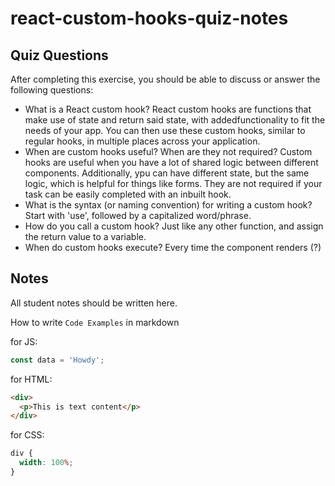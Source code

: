 # react-custom-hooks-quiz-notes

## Quiz Questions

After completing this exercise, you should be able to discuss or answer the following questions:

- What is a React custom hook?
  React custom hooks are functions that make use of state and return said state, with addedfunctionality to fit the needs of your app. You can then use these custom hooks, similar to regular hooks, in multiple places across your application.
- When are custom hooks useful? When are they not required?
  Custom hooks are useful when you have a lot of shared logic between different components. Additionally, ypu can have different state, but the same logic, which is helpful for things like forms. They are not required if your task can be easily completed with an inbuilt hook.
- What is the syntax (or naming convention) for writing a custom hook?
  Start with 'use', followed by a capitalized word/phrase.
- How do you call a custom hook?
  Just like any other function, and assign the return value to a variable.
- When do custom hooks execute?
  Every time the component renders (?)

## Notes

All student notes should be written here.

How to write `Code Examples` in markdown

for JS:

```javascript
const data = 'Howdy';
```

for HTML:

```html
<div>
  <p>This is text content</p>
</div>
```

for CSS:

```css
div {
  width: 100%;
}
```
